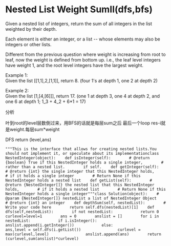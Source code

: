 # Nested List Weight SumII\(dfs,bfs\)

Given a nested list of integers, return the sum of all integers in the list weighted by their depth.

Each element is either an integer, or a list -- whose elements may also be integers or other lists.

Different from the previous question where weight is increasing from root to leaf, now the weight is defined from bottom up. i.e., the leaf level integers have weight 1, and the root level integers have the largest weight.

Example 1:  
Given the list \[\[1,1\],2,\[1,1\]\], return 8. \(four 1's at depth 1, one 2 at depth 2\)

Example 2:  
Given the list \[1,\[4,\[6\]\]\], return 17. \(one 1 at depth 3, one 4 at depth 2, and one 6 at depth 1; 1\_3 + 4\_2 + 6\*1 = 17\)

分析

叶到root的level层数倒过来，用BFS的话就是每层sum之后 最后一个loop res-i就是weight.每层sum\*weight

DFS return \(level,ans\)

```text
"""This is the interface that allows for creating nested lists.You should not implement it, or speculate about its implementationclass NestedInteger(object):    def isInteger(self):        # @return {boolean} True if this NestedInteger holds a single integer,        # rather than a nested list.        if self.    def getInteger(self):        # @return {int} the single integer that this NestedInteger holds,        # if it holds a single integer        # Return None if this NestedInteger holds a nested list    def getList(self):        # @return {NestedInteger[]} the nested list that this NestedInteger holds,        # if it holds a nested list        # Return None if this NestedInteger holds a single integer"""class Solution(object):    # @param {NestedInteger[]} nestedList a list of NestedInteger Object    # @return {int} an integer    def depthSum(self, nestedList):        # Write your code here        return self.dfs(nestedList)[1]    def dfs(self,nestedList):        if not nestedList:            return 0        curlevel=level=1        ans = 0        anslist = []        for i in nestedList:            if i.isInteger():                anslist.append(i.getInteger())            else:                ans,level = self.dfs(i.getList())                curlevel = max(curlevel,level)                anslist.append(ans)        return (curlevel,sum(anslist)*curlevel)
```

